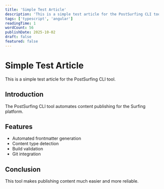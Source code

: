 ```yaml
---
title: 'Simple Test Article'
description: 'This is a simple test article for the PostSurfing CLI tool.'
tags: ['typescript', 'angular']
readingTime: 1
wordCount: 56
publishDate: 2025-10-02
draft: false
featured: false
---
```


# Simple Test Article

This is a simple test article for the PostSurfing CLI tool.

## Introduction

The PostSurfing CLI tool automates content publishing for the Surfing platform.

## Features

- Automated frontmatter generation
- Content type detection
- Build validation
- Git integration

## Conclusion

This tool makes publishing content much easier and more reliable.
